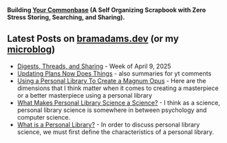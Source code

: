 **Building [Your Commonbase](https://yourcommonbase.com/) (A Self Organizing Scrapbook with Zero Stress Storing, Searching, and Sharing).**

## Latest Posts on [bramadams.dev](https://www.bramadams.dev/) (or my [microblog](https://bramses.micro.blog/))

<!--START_SECTION:feed-->
* [Digests, Threads, and Sharing](https:&#x2F;&#x2F;www.bramadams.dev&#x2F;digests-threads-and-sharing&#x2F;) - Week of April 9, 2025
* [Updating Plans Now Does Things](https:&#x2F;&#x2F;www.bramadams.dev&#x2F;updating-plans-now-does-things&#x2F;) - also summaries for yt comments
* [Using a Personal Library To Create a Magnum Opus](https:&#x2F;&#x2F;www.bramadams.dev&#x2F;using-a-personal-library-to-create-a-magnum-opus&#x2F;) - Here are the dimensions that I think matter when it comes to creating a masterpiece or a better masterpiece using a personal library
* [What Makes Personal Library Science a Science?](https:&#x2F;&#x2F;www.bramadams.dev&#x2F;what-makes-personal-library-science-a-science&#x2F;) - I think as a science, personal library science is somewhere in between psychology and computer science.
* [What is a Personal Library?](https:&#x2F;&#x2F;www.bramadams.dev&#x2F;what-is-a-personal-library&#x2F;) - In order to discuss personal library science, we must first define the characteristics of a personal library.
<!--END_SECTION:feed-->
